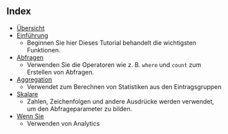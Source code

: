 
## Index
* [Übersicht](../articles/application-insights/app-analytics.md)
* [Einführung](../articles/application-insights/app-analytics-tour.md)
  * Beginnen Sie hier Dieses Tutorial behandelt die wichtigsten Funktionen.
* [Abfragen](../articles/application-insights/app-analytics-queries.md)
  * Verwenden Sie die Operatoren wie z. B. `where` und `count` zum Erstellen von Abfragen.
* [Aggregation](../articles/application-insights/app-analytics-aggregations.md)
  * Verwendet zum Berechnen von Statistiken aus den Eintragsgruppen
* [Skalare](../articles/application-insights/app-analytics-scalars.md)
  * Zahlen, Zeichenfolgen und andere Ausdrücke werden verwendet, um den Abfrageparameter zu bilden.
* [Wenn Sie](../articles/application-insights/app-analytics-using.md)
  * Verwenden von Analytics

<!---HONumber=AcomDC_0330_2016-->